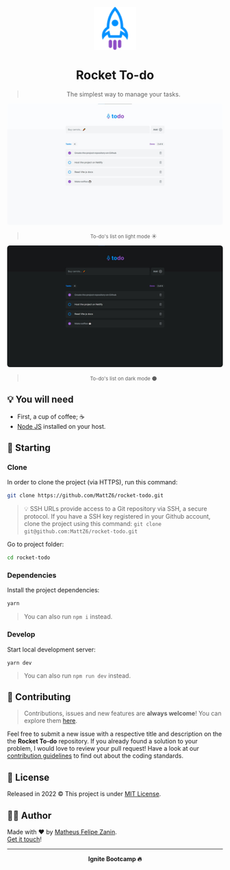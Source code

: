 <div align="center">
  <img src="src/assets/logo.svg" alt="Rocket To-do logo" width="100px" />

  <h1>
    Rocket To-do
  </h1>

  > The simplest way to manage your tasks.
</div>

<div align="center">
  <img style="border-radius: 6px;" src=".github/imgs/light.jpg" alt="☀ Rocket To-do" title="☀ Rocket To-do" />

  > <small>To-do's list on light mode ☀</small>
</div>

<div align="center">
  <img style="border-radius: 6px;" src=".github/imgs/dark.jpg" alt="Rocket To-do (🌙 dark mode)" title="Rocket To-do (🌙 dark mode)" />

  > <small>To-do's list on dark mode 🌑</small>
</div>

## 💡 You will need

- First, a cup of coffee; ☕
- [Node JS](https://nodejs.org) installed on your host.

## 🎉 Starting

### Clone

In order to clone the project (via HTTPS), run this command:

```bash
git clone https://github.com/MattZ6/rocket-todo.git
```

> 💡 SSH URLs provide access to a Git repository via SSH, a secure protocol. If you have a SSH key registered in your Github account, clone the project using this command: `git clone git@github.com:MattZ6/rocket-todo.git`


Go to project folder:

```bash
cd rocket-todo
```

### Dependencies

Install the project dependencies:

```bash
yarn
```
> You can also run `npm i` instead.

### Develop

Start local development server:

```
yarn dev
```
> You can also run `npm run dev` instead.

## 🤝 Contributing

> Contributions, issues and new features are **always welcome**! You can explore them [here](https://github.com/MattZ6/rocket-todo/issues).

Feel free to submit a new issue with a respective title and description on the the **Rocket To-do** repository. If you already found a solution to your problem, I would love to review your pull request! Have a look at our [contribution guidelines](.github/CONTRIBUTING.md) to find out about the coding standards.


## 📜 License

Released in 2022 © This project is under [MIT License](LICENSE.md).

## 👨‍🎤 Author

Made with ❤ by [Matheus Felipe Zanin](https://github.com/MattZ6).<br/>
[Get it touch](https://www.linkedin.com/in/mattz6)!
___

<div align="center">
  <strong>Ignite Bootcamp 🔥</strong>
</div>
